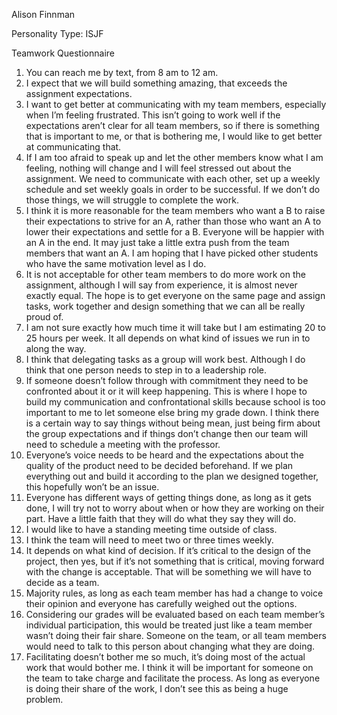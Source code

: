 Alison Finnman

Personality Type: ISJF

Teamwork Questionnaire
1. You can reach me by text, from 8 am to 12 am.
2. I expect that we will build something amazing, that exceeds the assignment expectations.
3. I want to get better at communicating with my team members, especially when I’m feeling
frustrated. This isn’t going to work well if the expectations aren’t clear for all team members, so
if there is something that is important to me, or that is bothering me, I would like to get better
at communicating that.
4. If I am too afraid to speak up and let the other members know what I am feeling, nothing will
change and I will feel stressed out about the assignment. We need to communicate with each
other, set up a weekly schedule and set weekly goals in order to be successful. If we don’t do
those things, we will struggle to complete the work.
5. I think it is more reasonable for the team members who want a B to raise their expectations to
strive for an A, rather than those who want an A to lower their expectations and settle for a B.
Everyone will be happier with an A in the end. It may just take a little extra push from the team
members that want an A. I am hoping that I have picked other students who have the same
motivation level as I do.
6. It is not acceptable for other team members to do more work on the assignment, although I will
say from experience, it is almost never exactly equal. The hope is to get everyone on the same
page and assign tasks, work together and design something that we can all be really proud of.
7. I am not sure exactly how much time it will take but I am estimating 20 to 25 hours per week. It
all depends on what kind of issues we run in to along the way.
8. I think that delegating tasks as a group will work best. Although I do think that one person needs
to step in to a leadership role.
9. If someone doesn’t follow through with commitment they need to be confronted about it or it
will keep happening. This is where I hope to build my communication and confrontational skills
because school is too important to me to let someone else bring my grade down. I think there is
a certain way to say things without being mean, just being firm about the group expectations
and if things don’t change then our team will need to schedule a meeting with the professor.
10. Everyone’s voice needs to be heard and the expectations about the quality of the product need
to be decided beforehand. If we plan everything out and build it according to the plan we
designed together, this hopefully won’t be an issue.
11. Everyone has different ways of getting things done, as long as it gets done, I will try not to worry
about when or how they are working on their part. Have a little faith that they will do what they
say they will do.
12. I would like to have a standing meeting time outside of class.
13. I think the team will need to meet two or three times weekly.
14. It depends on what kind of decision. If it’s critical to the design of the project, then yes, but if it’s
not something that is critical, moving forward with the change is acceptable. That will be
something we will have to decide as a team. 
15. Majority rules, as long as each team member has had a change to voice their opinion and
everyone has carefully weighed out the options.
16. Considering our grades will be evaluated based on each team member’s individual participation,
this would be treated just like a team member wasn’t doing their fair share. Someone on the
team, or all team members would need to talk to this person about changing what they are
doing.
17. Facilitating doesn’t bother me so much, it’s doing most of the actual work that would bother
me. I think it will be important for someone on the team to take charge and facilitate the
process. As long as everyone is doing their share of the work, I don’t see this as being a huge
problem. 
